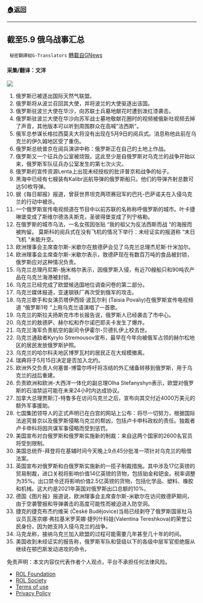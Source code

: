 ###  [:house:返回](README.md)
---


## 截至5.9 俄乌战事汇总
` 秘密翻譯組G-Translators` [轉載自GNews](https://gnews.org/zh-hans/2498463/)

#### 采集/翻译：文洋
 ![](https://assets.gnews.org/wp-content/uploads/2022/05/16521271831.png) 
1. 俄罗斯已被逐出国际天然气联盟。
2. 俄罗斯将从波兰召回其大使，并将波兰的大使驱逐出该国。
3. 俄罗斯驻波兰大使在华沙，向苏联士兵墓地献花时遭到泼红漆袭击。
4. 俄罗斯驻波兰大使在华沙向苏军战士墓地敬献花圈时的视频被俄新社视频去掉了声音，其他版本可以听到周围群众在高喊”法西斯”。
5. 俄军总参谋长格拉西莫夫大将没有出现在5月9日的阅兵式。消息称他此前在乌克兰的伊久姆地区受了重伤。
6. 俄罗斯总统普京在阅兵演讲中称：俄罗斯正在自己的土地上作战。
7. 俄罗斯又一个征兵办公室被烧毁。这此至少是自俄罗斯对乌克兰的战争开始以来，俄罗斯军队征兵办公室发生的第七次火灾。
8. 俄罗斯的宣传资源Lenta上出现未经授权的批评普京和战争的帖子。
9. 黑海中已经有七艘装有Kalibr巡航导弹的俄罗斯船只。他们的导弹齐射总数可达50枚导弹。
10. 据《每日邮报》报道，曾获世界坦克两项赛冠军的巴托-巴萨诺夫在入侵乌克兰的行动中被杀。
11. 一个俄罗斯宣传电视频道在节目中以前苏联的名称称呼俄罗斯的城市。叶卡捷琳堡变成了斯维尔德洛夫斯克，圣彼得堡变成了列宁格勒。
12. 在俄罗斯的城市乌法，一名女孩因张贴 “我的祖父为反法西斯而战 “的海报而被拘留。
莫斯科的阅兵式在没有飞机的情况下举行：未经证实的报道称 “末日飞机 “未能升空。
13. 欧洲理事会主席查尔斯-米歇尔在敖德萨会见了乌克兰总理杰尼斯·什米加尔。
14. 欧洲理事会主席查尔斯-米歇尔表示，敖德萨现在有数百万吨的食品被封锁，俄罗斯应对这种情况负责。
15. 乌克兰总理丹尼斯-施米格尔表示，因俄罗斯入侵，有近70艘船只和90吨农产品在乌克兰海港被封锁。
16. 乌克兰已经完成了欧盟候选国地位调查问卷的第二部分。
17. 乌克兰媒体报道，亚速钢铁厂再次受到俄军的攻击。
18. 乌克兰歌手和女演员塔伊西娅·波瓦尔利 (Taisia Povaliy)在俄罗斯宣传电视频道 “俄罗斯1号 “上用乌克兰语演唱了一首歌。
19. 乌克兰的斯拉夫扬斯克市市长报告说，俄罗斯人已经袭击了市中心。
20. 乌克兰的敖德萨、赫尔松和乔尔诺巴耶夫卡发生了爆炸。
21. 乌克兰海军负责航空的副司令伊霍尔-贝德扎伊上校去世。
22. 乌克兰通敌者Kyrylo Stremousov宣布，最早在今年向被俄军占领的赫尔松地区的居民发放俄罗斯护照。
23. 乌克兰的哈尔科夫地区博罗瓦村的居民正在大规模撤离。
24. 瑞典将于5月15日决定是否加入北约。
25. 欧洲外交负责人何塞普-博雷尔呼吁将冻结的外汇储备转移到俄罗斯，用于乌克兰的战后重建。
26. 负责欧洲和欧洲-大西洋一体化的副总理Olha Stefanyshyn表示，欧盟对俄罗斯的石油禁运可能在未来24小时内达成协议。
27. 加拿大总理贾斯汀-特鲁多在访问乌克兰之后，宣布向其交付近4000万美元的额外军事援助。
28. 七国集团领导人的正式声明已在白宫的网站上公布：将尽一切努力，根据国际法追究普京以及俄罗斯侵略乌克兰的帮凶，包括卢卡申科政权的责任。独裁者卢卡申科将因共谋军事侵略而受到惩罚。
29. 美国宣布对白俄罗斯和俄罗斯实施新的制裁：来自这两个国家的2600名官员将受到限制。
30. 美国总统乔-拜登将在基辅时间今天晚上9点45分批准一项针对乌克兰的租借法案。
31. 英国宣布对俄罗斯和白俄罗斯实施新的一揽子制裁措施。其中涉及17亿英镑的贸易制裁，进口关税将影响价值14亿英镑的货物，包括铂金和钯金。税率调整为35%。出口禁令还将影响价值2.5亿英镑的货物，包括化学品、塑料、橡胶和机械。这大约是2021年英国对俄罗斯出口总额的10%。
32. 德国《图片报》报道说，欧洲理事会主席查尔斯-米歇尔在访问敖德萨期间，由于空袭警报和导弹袭击的高度可能性而被迫进入防空洞。
33. 捷克的捷克布杰约维采 (České Budějovice)当局已经剥夺了俄罗斯国家杜马议员瓦莲京娜·弗拉基米罗芙娜·捷列什科娃(Valentina Tereshkova)的荣誉公民身份，因为她支持入侵乌克兰的战争。
34. 马克龙称，接纳乌克兰加入欧盟的过程可能需要几年甚至几十年的时间。
35. 美国收到未经证实的报告称，俄罗斯军队和营级以下的各级中层军官拒绝服从继续在顿巴斯发动进攻的命令。

免责声明：本文内容仅代表作者个人观点，平台不承担任何法律风险。
  
- [ROL Foundation](https://rolfoundation.org/)
- [ROL Society](https://rolsociety.org/)
- [Terms of use](https://gnews.org/terms-of-use-3/)
- [Privacy Policy](https://gnews.org/privacy-policy/)
